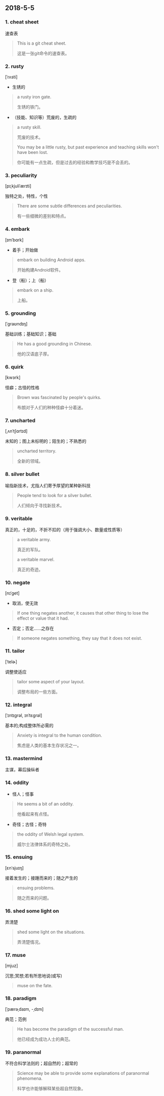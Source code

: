 ## 2018-5-5

### 1. cheat sheet

速查表

> This is a git cheat sheet.
> 
> 这是一张git命令的速查表。

### 2. rusty

[ˈrʌsti]

- 生锈的

> a rusty iron gate.
> 
> 生锈的铁门。

- （技能、知识等）荒废的，生疏的

> a rusty skill.
> 
> 荒废的技术。
> 
> You may be a little rusty, but past experience and teaching skills won't have been lost.
> 
> 你可能有一点生疏，但是过去的经验和教学技巧是不会丢的。

### 3. peculiarity

[pɪˌkjuliˈærɪti]

独特之处，特性，个性

> There are some subtle differences and peculiarities.
> 
> 有一些细微的差别和特点。

### 4. embark

[ɪmˈbɑrk]

- 着手；开始做

> embark on building Android apps.
> 
> 开始构建Android软件。

- 登（船）；上（船）

> embark on a ship.
> 
> 上船。

### 5. grounding
 [ˈgraʊndɪŋ] 

基础训练；基础知识；基础

> He has a good grounding in Chinese.
> 
> 他的汉语底子厚。

### 6. quirk

[kwɜrk]

怪癖；古怪的性格

> Brown was fascinated by people's quirks.
> 
> 布朗对于人们的种种怪癖十分着迷。

### 7. uncharted

[ˌʌnˈtʃɑrtɪd]

未知的；图上未标明的；陌生的；不熟悉的

> uncharted territory.
> 
> 全新的领域。

### 8. silver bullet

喻指新技术，尤指人们寄予厚望的某种新科技

> People tend to look for a silver bullet.
> 
> 人们倾向于寻找新技术。

### 9. veritable

真正的，十足的，不折不扣的（用于强调大小、数量或性质等）

> a veritable army.
> 
> 真正的军队。
> 
> a veritable marvel.
> 
> 真正的奇迹。

### 10. negate

[nɪˈɡet]

- 取消，使无效

> If one thing negates another, it causes that other thing to lose the effect or value that it had.

- 否定；否定……之存在

> If someone negates something, they say that it does not exist.

### 11. tailor

[ˈtelɚ]

调整使适应

> tailor some aspect of your layout.
> 
> 调整布局的一些方面。

### 12. integral

[ˈɪntɪɡrəl, ɪnˈtɛɡrəl] 

基本的;构成整体所必需的

> Anxiety is integral to the human condition.
> 
> 焦虑是人类的基本生存状况之一。

### 13. mastermind

主谋，幕后操纵者

### 14. oddity

- 怪人；怪事

> He seems a bit of an oddity.
> 
> 他看起来有点怪。

- 奇怪；古怪；奇特

> the oddity of Welsh legal system.
> 
> 威尔士法律体系的奇特之处。

### 15. ensuing

[ɛnˈsjuɪŋ] 

接着发生的；接踵而来的；随之产生的

> ensuing problems.
> 
> 随之而来的问题。

### 16. shed some light on

弄清楚

> shed some light on the situations.
> 
> 弄清楚情况。

### 17. muse

 [mjuz]

沉思;冥想;若有所思地说(或写)

> muse on the fate.


### 18. paradigm

[ˈpærəˌdaɪm, -ˌdɪm]

典范；范例

> He has become the paradigm of the successful man.
> 
> 他已经成为成功人士的典范。


### 19. paranormal

不符合科学法则的；超自然的；超常的

> Science may be able to provide some explanations of paranormal phenomena.
> 
> 科学也许能够解释某些超自然现象。



